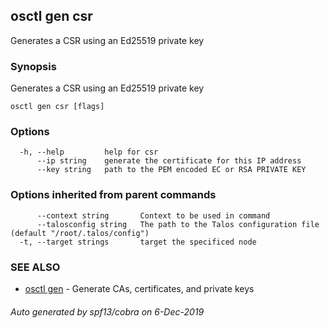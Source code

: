 <!-- markdownlint-disable -->
## osctl gen csr

Generates a CSR using an Ed25519 private key

### Synopsis

Generates a CSR using an Ed25519 private key

```
osctl gen csr [flags]
```

### Options

```
  -h, --help         help for csr
      --ip string    generate the certificate for this IP address
      --key string   path to the PEM encoded EC or RSA PRIVATE KEY
```

### Options inherited from parent commands

```
      --context string       Context to be used in command
      --talosconfig string   The path to the Talos configuration file (default "/root/.talos/config")
  -t, --target strings       target the specificed node
```

### SEE ALSO

* [osctl gen](osctl_gen.md)	 - Generate CAs, certificates, and private keys

###### Auto generated by spf13/cobra on 6-Dec-2019
